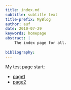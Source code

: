 ```yaml
---
title: index.md
subtitle: subtitle text
title-prefix: MyBlog
author: auf 
date: 2010-07-29
keywords: homepage
abstract: | 
    The index page for all. 
   
bibliography:  
---
```


My test page start: 

- [page1](/baked/Blog/postwk.html) 
- [page2](/baked/PublicationList/postWithReference.html)
